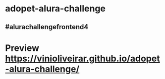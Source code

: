 # adopet-alura-challenge

## #alurachallengefrontend4

# Preview https://vinioliveirar.github.io/adopet-alura-challenge/